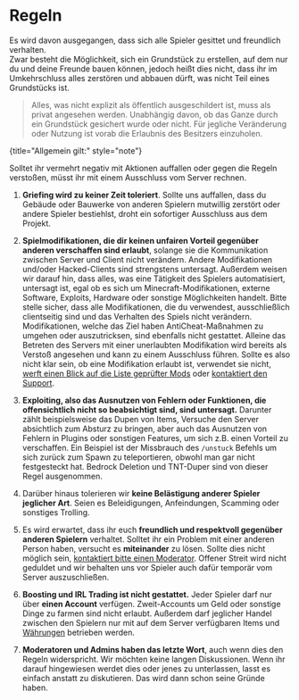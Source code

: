 [support]: support.md "Support, Erstattungen & Bugreport"

[verified-mods]: verified-mods.md "Liste der Geprüfte Modifikationen"

[economy]: economy.md "Economy-System"

# Regeln

Es wird davon ausgegangen, dass sich alle Spieler gesittet und freundlich verhalten. \
Zwar besteht die Möglichkeit, sich ein Grundstück zu erstellen, auf dem nur du und deine
Freunde bauen können, jedoch heißt dies nicht, dass ihr im Umkehrschluss alles zerstören
und abbauen dürft, was nicht Teil eines Grundstücks ist.

> Alles, was nicht explizit als öffentlich ausgeschildert ist, muss als
> privat angesehen werden. Unabhängig davon, ob das Ganze durch ein Grundstück gesichert
> wurde oder nicht. Für jegliche Veränderung oder Nutzung ist vorab die Erlaubnis des Besitzers
> einzuholen.
>
{title="Allgemein gilt:" style="note"}

Solltet ihr vermehrt negativ mit Aktionen auffallen oder gegen die Regeln verstoßen, müsst ihr
mit einem Ausschluss vom Server rechnen.

1. **Griefing wird zu keiner Zeit toleriert**. Sollte uns auffallen, dass du Gebäude oder Bauwerke
   von anderen Spielern mutwillig zerstört oder andere Spieler bestiehlst, droht ein sofortiger
   Ausschluss aus dem Projekt.

2. **Spielmodifikationen, die dir keinen unfairen Vorteil gegenüber anderen verschaffen sind
   erlaubt**, solange sie die Kommunikation zwischen Server und Client nicht verändern. Andere
   Modifikationen und/oder Hacked-Clients sind strengstens untersagt. Außerdem weisen wir darauf
   hin, dass alles, was eine Tätigkeit des Spielers automatisiert, untersagt ist, egal ob es sich um
   Minecraft-Modifikationen, externe Software, Exploits, Hardware oder sonstige Möglichkeiten
   handelt. Bitte stelle sicher, dass alle Modifikationen, die du verwendest,
   ausschließlich clientseitig sind und das Verhalten des Spiels nicht verändern. Modifikationen, welche das Ziel
   haben AntiCheat-Maßnahmen zu umgehen oder auszutricksen, sind ebenfalls nicht gestattet. Alleine das Betreten des Servers mit einer
   unerlaubten Modifikation wird bereits als Verstoß angesehen und kann zu einem Ausschluss führen. Sollte es also nicht klar sein,
   ob eine Modifikation erlaubt ist, verwendet sie nicht, [werft einen Blick auf die Liste geprüfter Mods][verified-mods]
   oder [kontaktiert den Support][support].

3. **Exploiting, also das Ausnutzen von Fehlern oder Funktionen, die offensichtlich nicht so beabsichtigt sind, sind untersagt.**
   Darunter zählt beispielsweise das Dupen von Items, Versuche den Server absichtlich zum
   Absturz zu bringen, aber auch das Ausnutzen von Fehlern in Plugins oder sonstigen Features, um sich z.B. einen Vorteil zu verschaffen.
   Ein Beispiel ist der Missbrauch des `/unstuck` Befehls um sich zurück zum Spawn zu teleportieren, obwohl man gar nicht festgesteckt hat.
   Bedrock Deletion und TNT-Duper sind von dieser Regel ausgenommen.

4. Darüber hinaus tolerieren wir **keine Belästigung anderer Spieler jeglicher Art**. Seien es
   Beleidigungen, Anfeindungen, Scamming oder sonstiges Trolling.

5. Es wird erwartet, dass ihr euch **freundlich und respektvoll gegenüber anderen Spielern**
   verhaltet. Solltet ihr ein Problem mit einer anderen Person haben, versucht es **miteinander** zu
   lösen. Sollte dies nicht möglich sein,
   [kontaktiert bitte einen Moderator][support]. Offener Streit wird nicht geduldet und wir behalten
   uns vor
   Spieler auch dafür temporär vom Server auszuschließen.

6. **Boosting und IRL Trading ist nicht gestattet.** Jeder Spieler darf nur über **einen Account**
   verfügen. Zweit-Accounts um Geld oder sonstige Dinge zu farmen sind nicht erlaubt. Außerdem darf
   jeglicher Handel zwischen den Spielern nur mit auf dem Server verfügbaren Items
   und [Währungen][economy]
   betrieben werden.

7. **Moderatoren und Admins haben das letzte Wort**, auch wenn dies den Regeln widerspricht. Wir
   möchten keine langen Diskussionen. Wenn ihr darauf hingewiesen werdet dies oder jenes zu
   unterlassen, lasst es einfach anstatt zu diskutieren. Das wird dann schon seine Gründe haben.

